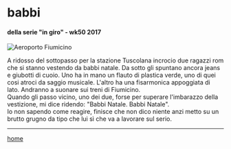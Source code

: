 # babbi  

#### della serie "in giro" - wk50 2017
![](https://drive.google.com/uc?id=1aoxDdQvViqDuFFVLw2Hza9T_rh-vmxuP "Aeroporto Fiumicino") 
<!--- /interarete126.png  --->  

A ridosso del sottopasso per la stazione Tuscolana incrocio due ragazzi rom che si stanno vestendo da babbi natale. Da sotto gli spuntano ancora jeans e giubotti di cuoio. Uno ha in mano un flauto di plastica verde, uno di quei cosi atroci da saggio musicale. L'altro ha una fisarmonica appoggiata di lato. Andranno a suonare sui treni di Fiumicino.    
Quando gli passo vicino, uno dei due, forse per superare l'imbarazzo della vestizione, mi dice ridendo: "Babbi Natale. Babbi Natale".  
Io non sapendo come reagire, finisce che non dico niente anzi metto su un brutto grugno da tipo che lui sì che va a lavorare sul serio.  
   
---  
[home](/interarete.md) 